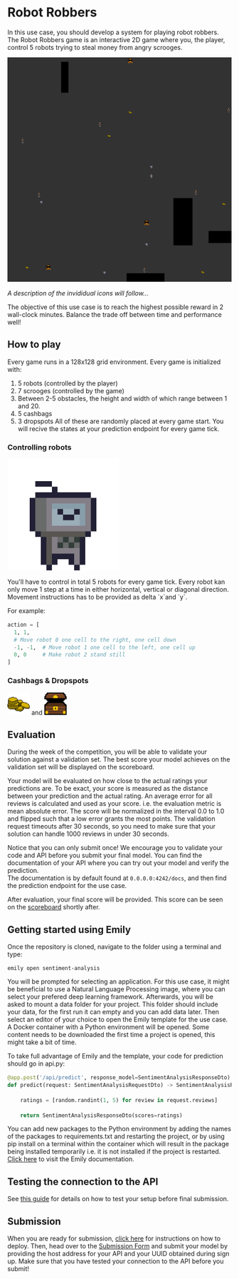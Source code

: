 # Robot Robbers
In this use case, you should develop a system for playing robot robbers.
The Robot Robbers game is an interactive 2D game where you, the player, control 5 robots trying to steal money from angry scrooges.

<p align="center">
  <img src="../images/robot_robbers.png" width=650>
</p>

*A description of the invididual icons will follow...*

The objective of this use case is to reach the highest possible reward in 2 wall-clock minutes. Balance the trade off between time and performance well!

## How to play
Every game runs in a 128x128 grid environment. Every game is initialized with:

1. 5 robots (controlled by the player)
2. 7 scrooges (controlled by the game)
3. Between 2-5 obstacles, the height and width of which range between 1 and 20.
4. 5 cashbags
5. 3 dropspots
All of these are randomly placed at every game start.
You will recive the states at your prediction endpoint for every game tick.

### Controlling robots
<p align="left">
  <img src="../images/robot.png" width=250>
</p>
You'll have to control in total 5 robots for every game tick. Every robot kan only move 1 step at a time in either horizontal, vertical or diagonal direction. Movement instructions has to be provided as delta `x`and `y`.

For example:
```python
action = [
  1, 1,    
  # Move robot 0 one cell to the right, one cell down
  -1, -1,  # Move robot 1 one cell to the left, one cell up
  0, 0     # Make robot 2 stand still
]
```

### Cashbags & Dropspots
<p align="left">
  <img src="../images/cashbag.png" width=50>
  and
  <img src="../images/dropspot.png" width=50>
</p>

## Evaluation
During the week of the competition, you will be able to validate your solution against a validation set. The best score your model achieves on the validation set will be displayed on the scoreboard.

Your model will be evaluated on how close to the actual ratings your predictions are. To be exact, your score is measured as the distance between your prediction and the actual rating. An average error for all reviews is calculated and used as your score. i.e. the evaluation metric is mean absolute error.
The score will be normalized in the interval 0.0 to 1.0 and flipped such that a low error grants the most points.
The validation request timeouts after 30 seconds, so you need to make sure that your solution can handle 1000 reviews in under 30 seconds.

Notice that you can only submit once! We encourage you to validate your code and API before you submit your final model. You can find the documentation of your API where you can try out your model and verify the prediction. <br>
The documentation is by default found at `0.0.0.0:4242/docs`, and then find the prediction endpoint for the use case.


After evaluation, your final score will be provided. This score can be seen on the <a href="https://cases.dmiai.dk/">scoreboard</a> shortly after.

## Getting started using Emily
Once the repository is cloned, navigate to the folder using a terminal and type:
```
emily open sentiment-analysis
```
You will be prompted for selecting an application. For this use case, it might be beneficial to use a Natural Language Processing image, where you can select your prefered deep learning framework. Afterwards, you will be asked to mount a data folder for your project. This folder should include your data, for the first run it can empty and you can add data later. Then select an editor of your choice to open the Emily template for the use case. A Docker container with a Python environment will be opened. Some content needs to be downloaded the first time a project is opened, this might take a bit of time.

To take full advantage of Emily and the template, your code for prediction should go in api.py:
```python
@app.post('/api/predict', response_model=SentimentAnalysisResponseDto)
def predict(request: SentimentAnalysisRequestDto) -> SentimentAnalysisResponseDto:

    ratings = [random.randint(1, 5) for review in request.reviews]

    return SentimentAnalysisResponseDto(scores=ratings)
```
You can add new packages to the Python environment by adding the names of the packages to requirements.txt and restarting the project, or by using pip install on a terminal within the container which will result in the package being installed temporarily i.e. it is not installed if the project is restarted. <a href="https://emily.ambolt.io/docs/latest">Click here</a> to visit the Emily documentation.

## Testing the connection to the API
See <a href="https://amboltio.github.io/emily-intro/deploy/test/">this guide</a> for details on how to test your setup before final submission.

## Submission
When you are ready for submission, <a href="https://amboltio.github.io/emily-intro/deploy/">click here</a> for instructions on how to deploy. Then, head over to the <a href="https://cases.dmiai.dk/">Submission Form</a> and submit your model by providing the host address for your API and your UUID obtained during sign up. Make sure that you have tested your connection to the API before you submit!<br>

